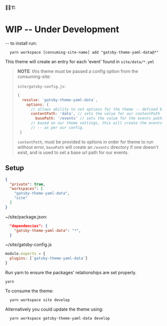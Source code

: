 🚨🚧🏗

# WIP -- Under Development

-- to install run:

```shell
  yarn workspace [consuming-site-name] add "gatsby-theme-yaml-data@*"
```

This theme will create an entry for each 'event' found in `site/data/*.yml`

> **NOTE**:  this theme must be passed a config option from the consuming-site:
>
> `site/gatsby-config.js`:
>
> ```js
> {
>   resolve: `gatsby-theme-yaml-data`,
>     options: {
>       // allows ability to set options for the theme -- defined by the theme
>       contentPath: 'data', // sets the value for our contentPath
>         basePath: '/events' // sets the value for the events path
>       // based on our theme settings, this will create the events folder if it does not exist,
>       // -- as per our config.
>  }
> ```
>
> `contentPath`, must be provided to options in order for theme to run without error, `basePath` will create an `/events` directory if one doesn't exist, and is used to set a base url path for our events.


## Setup


```json
{
  "private": true,
  "workspaces": [
    "gatsby-theme-yaml-data",
    "site"
  ]
}

```

~/site/package.json:
```json
  "dependencies": {
    "gatsby-theme-yaml-data": "*",
  }
```

~/site/gatsby-config.js

```js
module.exports = {
  plugins: [`gatsby-theme-yaml-data`]
}
```

Run yarn to ensure the packages' relationships are set properly.
```shell
yarn
```

To consume the theme:
```shell
  yarn workspace site develop
```

Alternatively you could update the theme using:
```shell
  yarn workspace gatsby-theme-yaml-data develop
```
